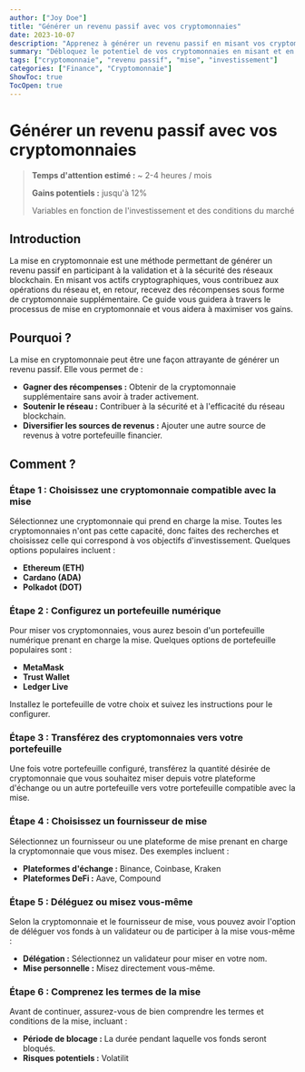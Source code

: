 ```yaml
---
author: ["Joy Doe"]
title: "Générer un revenu passif avec vos cryptomonnaies"
date: 2023-10-07
description: "Apprenez à générer un revenu passif en misant vos cryptomonnaies. Ce guide couvre les bases, de la sélection de la bonne cryptomonnaie à la surveillance de vos récompenses de mise."
summary: "Débloquez le potentiel de vos cryptomonnaies en misant et en générant un revenu passif. Ce guide vous propose une approche étape par étape pour vous lancer."
tags: ["cryptomonnaie", "revenu passif", "mise", "investissement"]
categories: ["Finance", "Cryptomonnaie"]
ShowToc: true
TocOpen: true
---
```


# Générer un revenu passif avec vos cryptomonnaies

> **Temps d'attention estimé :** ~ 2-4 heures / mois
>
> **Gains potentiels :** jusqu'à 12%
> 
> Variables en fonction de l'investissement et des conditions du marché

## Introduction

La mise en cryptomonnaie est une méthode permettant de générer un revenu passif en participant à la validation et à la sécurité des réseaux blockchain. En misant vos actifs cryptographiques, vous contribuez aux opérations du réseau et, en retour, recevez des récompenses sous forme de cryptomonnaie supplémentaire. Ce guide vous guidera à travers le processus de mise en cryptomonnaie et vous aidera à maximiser vos gains.

## Pourquoi ?

La mise en cryptomonnaie peut être une façon attrayante de générer un revenu passif. Elle vous permet de :
- **Gagner des récompenses :** Obtenir de la cryptomonnaie supplémentaire sans avoir à trader activement.
- **Soutenir le réseau :** Contribuer à la sécurité et à l'efficacité du réseau blockchain.
- **Diversifier les sources de revenus :** Ajouter une autre source de revenus à votre portefeuille financier.

## Comment ?

### Étape 1 : Choisissez une cryptomonnaie compatible avec la mise

Sélectionnez une cryptomonnaie qui prend en charge la mise. Toutes les cryptomonnaies n'ont pas cette capacité, donc faites des recherches et choisissez celle qui correspond à vos objectifs d'investissement. Quelques options populaires incluent :
- **Ethereum (ETH)**
- **Cardano (ADA)**
- **Polkadot (DOT)**

### Étape 2 : Configurez un portefeuille numérique

Pour miser vos cryptomonnaies, vous aurez besoin d'un portefeuille numérique prenant en charge la mise. Quelques options de portefeuille populaires sont :
- **MetaMask**
- **Trust Wallet**
- **Ledger Live**

Installez le portefeuille de votre choix et suivez les instructions pour le configurer.

### Étape 3 : Transférez des cryptomonnaies vers votre portefeuille

Une fois votre portefeuille configuré, transférez la quantité désirée de cryptomonnaie que vous souhaitez miser depuis votre plateforme d'échange ou un autre portefeuille vers votre portefeuille compatible avec la mise.

### Étape 4 : Choisissez un fournisseur de mise

Sélectionnez un fournisseur ou une plateforme de mise prenant en charge la cryptomonnaie que vous misez. Des exemples incluent :
- **Plateformes d'échange :** Binance, Coinbase, Kraken
- **Plateformes DeFi :** Aave, Compound

### Étape 5 : Déléguez ou misez vous-même

Selon la cryptomonnaie et le fournisseur de mise, vous pouvez avoir l'option de déléguer vos fonds à un validateur ou de participer à la mise vous-même :
- **Délégation :** Sélectionnez un validateur pour miser en votre nom.
- **Mise personnelle :** Misez directement vous-même.

### Étape 6 : Comprenez les termes de la mise

Avant de continuer, assurez-vous de bien comprendre les termes et conditions de la mise, incluant :
- **Période de blocage :** La durée pendant laquelle vos fonds seront bloqués.
- **Risques potentiels :** Volatilit